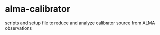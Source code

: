 # alma-calibrator
scripts and setup file to reduce and analyze calibrator source from ALMA observations
